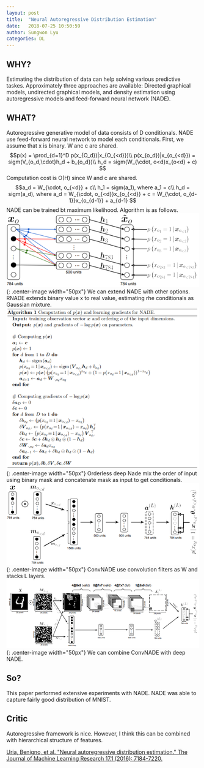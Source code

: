 ```yaml
---
layout: post
title:  "Neural Autoregressive Distribution Estimation"
date:   2018-07-25 10:50:59
author: Sungwon Lyu
categories: DL
---
```


## WHY? 
Estimating the distribution of data can help solving various predictive taskes. Approximately three approaches are available: Directed graphical models, undirected graphical models, and density estimation using autoregressive models and feed-forward neural network (NADE).

## WHAT?
Autoregressive generative model of data consists of D conditionals. NADE use feed-forward neural network to model each conditionals. First, we assume that x is binary. W anc c are shared. 
$$p(x) = \prod_{d=1}^D p(x_{O_d})|x_{O_{<d}})\\
p(x_{o_d})|x_{o_{<d}}) = sigm(V_{o_d,\cdot}h_d + b_{o_d})\\
h_d = sigm(W_{\cdot, o<d}x_{o<d} + c)
$$
Computation cost is O(H) since W and c are shared. 
$$a_d = W_{\cdot, o_{<d}} + c\\
h_1 = sigm(a_1), where a_1 = c\\
h_d = sigm(a_d), where a_d = W_{\cdot, o_{<d}}x_{o_{<d}} + c = W_{\cdot, o_{d-1}}x_{o_{d-1}} + a_{d-1}
$$
NADE can be trained bt maximum likelihood. Algorithm is as follows.
![image](/assets/images/nade1.png){: .center-image width="50px"}
We can extend NADE with other options. RNADE extends binary value x to real value, estimating rhe conditionals as Gaussian mixture. 
![image](/assets/images/nade2.png){: .center-image width="50px"}
Orderless deep Nade mix the order of input using binary mask and concatenate mask as input to get conditionals. 
![image](/assets/images/nade3.png){: .center-image width="50px"}
ConvNADE use convolution filters as W and stacks L layers. 
![image](/assets/images/nade4.png){: .center-image width="50px"}
We can combine ConvNADE with deep NADE.

## So?
This paper performed extensive experiments with NADE. NADE was able to capture fairly good distribution of MNIST. 

## Critic
Autoregressive framework is nice. However, I think this can be combined with hierarchical structure of features. 

[Uria, Benigno, et al. "Neural autoregressive distribution estimation." The Journal of Machine Learning Research 17.1 (2016): 7184-7220.](http://www.jmlr.org/papers/volume17/16-272/16-272.pdf)